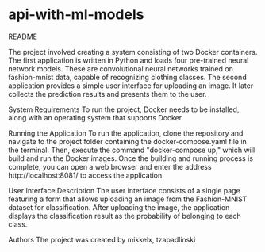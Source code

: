 # api-with-ml-models
README

The project involved creating a system consisting of two Docker containers. The first application is written in Python and loads four pre-trained neural network models. These are convolutional neural networks trained on fashion-mnist data, capable of recognizing clothing classes. The second application provides a simple user interface for uploading an image. It later collects the prediction results and presents them to the user.

System Requirements
To run the project, Docker needs to be installed, along with an operating system that supports Docker.

Running the Application
To run the application, clone the repository and navigate to the project folder containing the docker-compose.yaml file in the terminal. Then, execute the command "docker-compose up," which will build and run the Docker images. Once the building and running process is complete, you can open a web browser and enter the address http://localhost:8081/ to access the application.

User Interface Description
The user interface consists of a single page featuring a form that allows uploading an image from the Fashion-MNIST dataset for classification. After uploading the image, the application displays the classification result as the probability of belonging to each class.

Authors
The project was created by mikkelx, tzapadlinski
